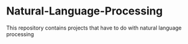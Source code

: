 # Natural-Language-Processing
This repository contains projects that have to do with natural language processing
